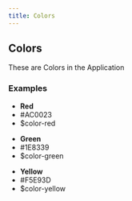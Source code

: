 ```yaml
---
title: Colors
---
```

## Colors
These are Colors in the Application

### Examples
<div class="library__example">
  <div class="library__color-swatch">
    <span class="library__color-swatch__preview" style="background-color: #AC0023"></span>
    <ul class="library__color-swatch__details">
      <li><strong>Red</strong></li>
      <li>#AC0023</li>
      <li>$color-red</li>
    </ul>
  </div>

  <div class="library__color-swatch">
    <span class="library__color-swatch__preview" style="background-color: #1E8339"></span>
    <ul class="library__color-swatch__details">
      <li><strong>Green</strong></li>
      <li>#1E8339</li>
      <li>$color-green</li>
    </ul>
  </div>

  <div class="library__color-swatch">
    <span class="library__color-swatch__preview" style="background-color: #F5E93D"></span>
    <ul class="library__color-swatch__details">
      <li><strong>Yellow</strong></li>
      <li>#F5E93D</li>
      <li>$color-yellow</li>
    </ul>
  </div>
</div>